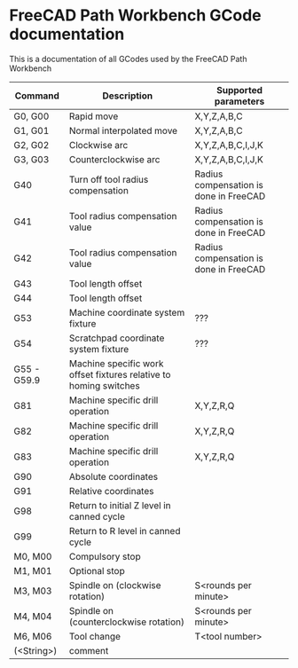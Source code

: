 # FreeCAD Path Workbench GCode documentation

This is a documentation of all GCodes used by the FreeCAD Path Workbench

| Command | Description | Supported parameters |
| --- | --- | --- |
| G0, G00 | Rapid move | X,Y,Z,A,B,C |
| G1, G01 | Normal interpolated move | X,Y,Z,A,B,C |
| G2, G02 | Clockwise arc | X,Y,Z,A,B,C,I,J,K |
| G3, G03 | Counterclockwise arc | X,Y,Z,A,B,C,I,J,K |
| G40 | Turn off tool radius compensation | Radius compensation is done in FreeCAD |
| G41 | Tool radius compensation value | Radius compensation is done in FreeCAD |
| G42 | Tool radius compensation value | Radius compensation is done in FreeCAD |
| G43 | Tool length offset | |
| G44 | Tool length offset | |
| G53 | Machine coordinate system fixture | ??? |
| G54 | Scratchpad coordinate system fixture | ??? |
| G55 - G59.9 | Machine specific work offset fixtures relative to homing switches | |
| G81 | Machine specific drill operation | X,Y,Z,R,Q |
| G82 | Machine specific drill operation | X,Y,Z,R,Q |
| G83 | Machine specific drill operation | X,Y,Z,R,Q |
| G90 | Absolute coordinates | |
| G91 | Relative coordinates | |
| G98 | Return to initial Z level in canned cycle |  |
| G99 | Return to R level in canned cycle |  |
| M0, M00 | Compulsory stop |  |
| M1, M01 | Optional stop |  |
| M3, M03 | Spindle on (clockwise rotation) | S\<rounds per minute\> |
| M4, M04 | Spindle on (counterclockwise rotation) | S\<rounds per minute\> |
| M6, M06 | Tool change | T\<tool number\> |
| (\<String\>) | comment | |

